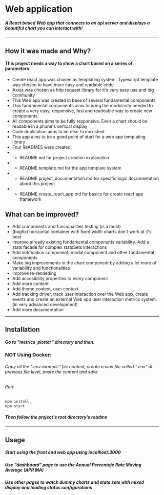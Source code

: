 # Web application

##### A React based Web app that connects to an api server and displays a beautiful chart you can interact with!

---

## How it was made and Why?

#### This project needs a way to show a chart based on a series of parameters.

- Create react app was chosen as templating system. Typescript template was chosen to have more easy and readable code
- Axios was chosen as http request library for it's very easy use and big community
- This Web app was created in base of several fundamental components
- This fundamental components aims to bring the modularity needed to create a very easy, responsive, fast and readeable way to create new components.
- All components aims to be fully responsive. Even a chart should be readable in a phone's vertical display
- Code duplication aims to be near to inexistent
- This app aims to be a good point of start for a web app templating library
- Four ReADMES were created:
- - README.md for project creation explanation
- - README.template.md for the app template system
- - README.project_documentation.md for specific logic documentation about this project
- - README.create_react_app.md for basics for create react app framework

## What can be improved?

- Add components and funcionalities testing (is a must)
- (bugfix) horizontal container with fixed width charts don't work at it's best
- Improve already existing fundamental components variability. Add a stats facade for complex statsSets interactions
- Add notification component, modal component and other fundamental components
- Make big improvements in the chart component by adding a lot more of variability and functionalities
- Improve re-rendeding
- Add accesibility properties to every component
- Add more content
- Add theme context, user context
- Add tracking driver, track user interaction over the Web app, create events and create an external Web app user interaction metrics system. (in very advanced development)
- Add more documentation

---

## Installation

##### Go to "metrics_plotter" directory and then:

### NOT Using Docker:

###### Copy all the ".env.example" file content, create a new file called ".env" at previous file level, paste the content and save

###### Run:

```sh
npm install
npm start
```

##### Then follow the project's root directory's readme

---

## Usage

##### Start using the front end web app using localhost:3000

##### Use "dashboard" page to use the Annual Percentaje Rate Moving Average (APR MA)

##### Use other pages to watch dummy charts and stats sets with mixed display and loading status configurations
